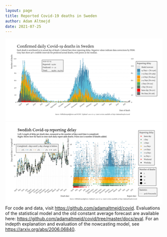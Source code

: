 ```yaml
---
layout: page
title: Reported Covid-19 deaths in Sweden
author: Adam Altmejd
date: 2021-07-25
---
```


![Graph of Swedish Covid-19 deaths with reporting delay.](deaths_lag_sweden_2021-07-25.png "Swedish Covid-19 deaths.")
![Graph of Swedish Covid-19 reporting delay in daily deaths.](lag_trend_sweden_2021-07-25.png "Trend in Swedish Covid-19 mortality reporting delay.")
For code and data, visit <https://github.com/adamaltmejd/covid>.
Evaluations of the statistical model and the old constant average forecast are available here: <https://github.com/adamaltmejd/covid/tree/master/docs/eval>.
For an indepth explanation and evaluation of the nowcasting model, see <https://arxiv.org/abs/2006.06840>.
